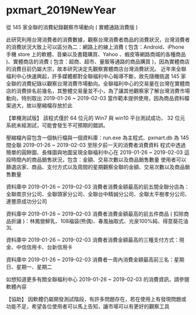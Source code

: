 # pxmart_2019NewYear
從 145 家全聯的消費紀錄觀察市場動向 ( 實體通路消費版 )

此研究利用台灣消費者的消費數據，觀察台灣消費者商品的消費狀況，台灣消費者的消費狀況大致上可以區分為二：網路上的線上消費 ( 包含：Android、iPhone 手機 store 上的軟體、音樂以及書籍購買、Yahoo 、蝦皮等網路商城的各種商品 )、實體商店的消費 ( 包含：超商、超市、量販等通路的商品購買 )，因為實體商店的消費目前仍屬大宗，故本研究決定先觀察實體商店台灣消費狀況。
近年來全聯福利中心快速興起，許多媒體都對全聯福利中心報導不斷，故先隨機挑選 145 家全聯的消費紀錄以觀察台灣消費市場動向。全聯福利中心的交易量在台灣在實體商店的消費排名前幾名，其整體交易量並不小，為了讓其他觀察家了解台灣消費市場動向，特別取出 2019-01-26 ~ 2019-02-03 當作範本提供使用，因為商品資料檔案過大，故以壓縮檔存放於此

【單機測試版】
該程式僅於 64 位元的 Win7 與 win10 平台測試成功， 32 位元系統未經測試，可能會發生不可預期的錯誤。

壓縮檔內容包含一個執行檔與一個資料庫：run.exe 為主程式、pxmart.db 為 145 間全聯 2019-01-26 ~ 2019-02-03 至除夕前一天的消費者消費資料
程式中透過簡單的圓餅圖、長條圖與地圖呈現全聯福利中心在 2019-01-26 ~ 2019-02-03 這段時間內的商品銷售狀況，包含：金額、交易次數以及商品銷售數量
使用者可以篩選店家、商品、支付方式以及周間的星期觀察全聯的金額、交易次數以及商品銷售數量

資料庫中  2019-01-26 ~ 2019-02-03 消費者消費金額最高的前五間全聯分店為：全聯南京分公司、全聯頭家分公司、全聯台中精誠分公司、全聯太平樹孝分公司、連豐原成功分公司

資料庫中  2019-01-26 ~ 2019-02-03 消費者消費金額最高的前五件商品 ( 扣除商品折讓 )：林鳳營鮮乳、108福袋(熊偶)、春風抽取式、光泉100%純、得意葵花油3L

資料庫中  2019-01-26 ~ 2019-02-03 消費者消費金額最高的三種支付方式：現金、中信信用卡、台新信用卡

資料庫中  2019-01-26 ~ 2019-02-03 消費者一周內消費金額最高前三名：星期日、星期一、星期二


如想知道更多有關全聯福利中心 2019-01-26 ~ 2019-02-03 的消費資訊，請參閱軟體內容



【協助】
因軟體仍屬開發測試階段，有許多問題存在，若在使用上有發現問題或功能不足，希望各位使用者可以馬上告知，讓市場可以有更好的觀察工具
